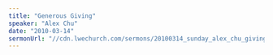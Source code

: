 ```yaml
---
title: "Generous Giving"
speaker: "Alex Chu"
date: "2010-03-14"
sermonUrl: "//cdn.lwechurch.com/sermons/20100314_sunday_alex_chu_giving.mp3"
---
```

